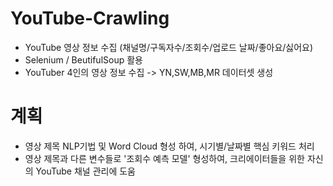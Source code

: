 # YouTube-Crawling
- YouTube 영상 정보 수집 (채널명/구독자수/조회수/업로드 날짜/좋아요/싫어요)
- Selenium / BeutifulSoup 활용
- YouTuber 4인의 영상 정보 수집 -> YN,SW,MB,MR 데이터셋 생성

# 계획
- 영상 제목 NLP기법 및 Word Cloud 형성 하여, 시기별/날짜별 핵심 키워드 처리
- 영상 제목과 다른 변수들로 '조회수 예측 모델' 형성하여, 크리에이터들을 위한 자신의 YouTube 채널 관리에 도움

